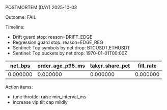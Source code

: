 POSTMORTEM (DAY) 2025-10-03

Outcome: FAIL

Timeline:
- Drift guard stop: reason=DRIFT_EDGE
- Regression guard stop: reason=EDGE_REG
- Sentinel: Top symbols by net drop: BTCUSDT,ETHUSDT
- Sentinel: Top buckets by net drop: 1970-01-01T00:00Z

| net_bps | order_age_p95_ms | taker_share_pct | fill_rate |
|---------|-------------------|-----------------|-----------|
| 0.000000 | 0.000000 | 0.000000 | 0.000000 |

Action items:
- tune throttle: raise min_interval_ms
- increase vip tilt cap mildly
